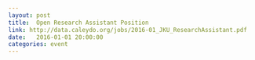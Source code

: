 ```yaml
---
layout: post
title:  Open Research Assistant Position
link: http://data.caleydo.org/jobs/2016-01_JKU_ResearchAssistant.pdf
date:   2016-01-01 20:00:00
categories: event
---
```


